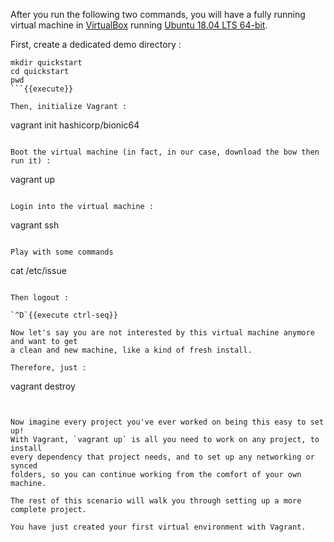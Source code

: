 After you run the following two commands, you will have a fully
running virtual machine in [VirtualBox](https://www.virtualbox.org/)
 running [Ubuntu 18.04 LTS 64-bit](https://app.vagrantup.com/hashicorp/boxes/bionic64).

First, create a dedicated demo directory :

```
mkdir quickstart
cd quickstart
pwd
```{{execute}}

Then, initialize Vagrant :

```
vagrant init hashicorp/bionic64
```{{execute}}

Boot the virtual machine (in fact, in our case, download the bow then run it) :

```
vagrant up
```{{execute}}

Login into the virtual machine :

```
vagrant ssh
```{{execute}}

Play with some commands

```
cat /etc/issue
```{{execute}}

Then logout :

`^D`{{execute ctrl-seq}}

Now let's say you are not interested by this virtual machine anymore and want to get
a clean and new machine, like a kind of fresh install.

Therefore, just :

```
vagrant destroy
```{{execute}}


Now imagine every project you've ever worked on being this easy to set up!
With Vagrant, `vagrant up` is all you need to work on any project, to install
every dependency that project needs, and to set up any networking or synced
folders, so you can continue working from the comfort of your own machine.

The rest of this scenario will walk you through setting up a more complete project.

You have just created your first virtual environment with Vagrant.